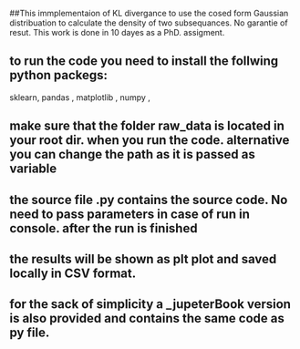 ##This immplementaion of KL divergance to use the cosed form Gaussian distribuation to calculate the density of two subsequances. No garantie of resut. This work is done in 10 dayes as a PhD. assigment. 

## to run the code you need to install the follwing python packegs: 
sklearn, 
 pandas ,
 matplotlib ,
 numpy ,
 
 ## make sure that the folder raw_data is located in your root dir. when you run the code. alternative you can change the path as it is passed as variable
 
 ## the source file .py contains the source code. No need to pass parameters in case of run in console. after the run is finished  
 ## the results will be shown as plt plot and saved locally in CSV format. 
 ## for the sack of simplicity a _jupeterBook version is also provided and contains the same code as py file. 
